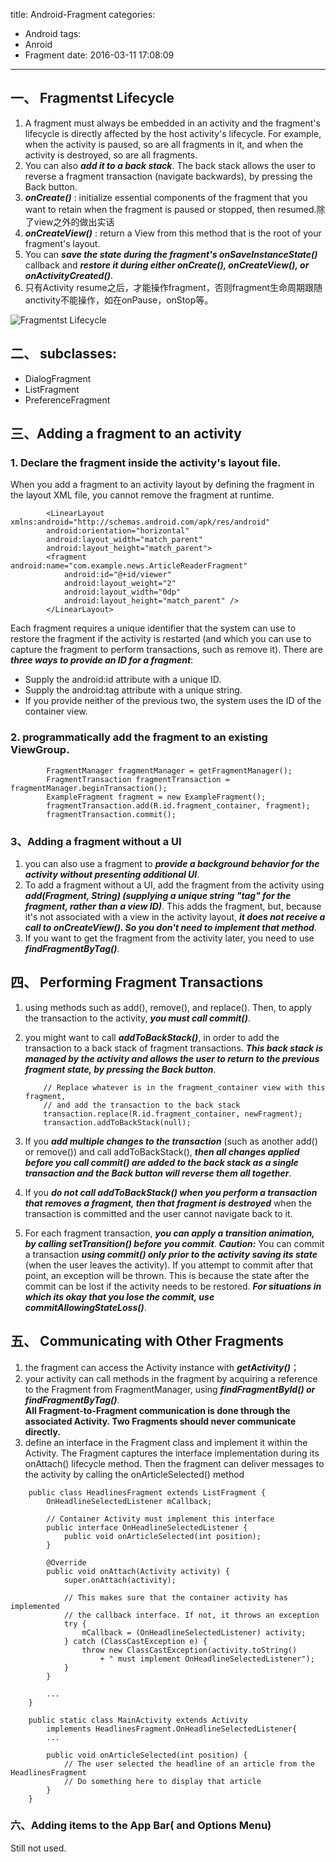 title: Android-Fragment
categories:
  - Android
tags:
  - Anroid
  - Fragment
date: 2016-03-11 17:08:09
---

## 一、 Fragmentst Lifecycle

1. A fragment must always be embedded in an activity and the fragment's lifecycle is directly affected by the host activity's lifecycle. For example, when the activity is paused, so are all fragments in it, and when the activity is destroyed, so are all fragments. 
2. You can also ***add it to a back stack***. The back stack allows the user to reverse a fragment transaction (navigate backwards), by pressing the Back button.
3. ***onCreate()*** : initialize essential components of the fragment that you want to retain when the fragment is paused or stopped, then resumed.除了view之外的做出实话
4. ***onCreateView()*** : return a View from this method that is the root of your fragment's layout.
5. You can ***save the state during the fragment's onSaveInstanceState()*** callback and ***restore it during either onCreate(), onCreateView(), or onActivityCreated()***.
6. 只有Activity resume之后，才能操作fragment，否则fragment生命周期跟随anctivity不能操作，如在onPause，onStop等。

![Fragmentst Lifecycle](https://github.com/ccSun/hexoBlogOnGitHub/blob/master/source/_posts/android-fragment/fragment_lifecycle.png?raw=true)   

## 二、 subclasses:
* DialogFragment
* ListFragment
* PreferenceFragment


## 三、Adding a fragment to an activity

### 1. Declare the fragment inside the activity's layout file.

When you add a fragment to an activity layout by defining the fragment in the layout XML file, you cannot remove the fragment at runtime. 

```
		<LinearLayout xmlns:android="http://schemas.android.com/apk/res/android"
    	android:orientation="horizontal"
    	android:layout_width="match_parent"
    	android:layout_height="match_parent">
    	<fragment android:name="com.example.news.ArticleReaderFragment"
            android:id="@+id/viewer"
            android:layout_weight="2"
            android:layout_width="0dp"
            android:layout_height="match_parent" />
		</LinearLayout>
```
		
Each fragment requires a unique identifier that the system can use to restore the fragment if the activity is restarted (and which you can use to capture the fragment to perform transactions, such as remove it). There are ***three ways to provide an ID for a fragment***:

   * Supply the android:id attribute with a unique ID.
   * Supply the android:tag attribute with a unique string.
   * If you provide neither of the previous two, the system uses the ID of the container view.
   


### 2. programmatically add the fragment to an existing ViewGroup.
```
    	FragmentManager fragmentManager = getFragmentManager();
    	FragmentTransaction fragmentTransaction = 		fragmentManager.beginTransaction();
    	ExampleFragment fragment = new ExampleFragment();
    	fragmentTransaction.add(R.id.fragment_container, fragment);
    	fragmentTransaction.commit();
```
### 3、Adding a fragment without a UI

1. you can also use a fragment to ***provide a background behavior for the activity without presenting additional UI***.
2. To add a fragment without a UI, add the fragment from the activity using ***add(Fragment, String) (supplying a unique string "tag" for the fragment, rather than a view ID)***. This adds the fragment, but, because it's not associated with a view in the activity layout, ***it does not receive a call to onCreateView(). So you don't need to implement that method***.
3. If you want to get the fragment from the activity later, you need to use ***findFragmentByTag()***.

## 四、 Performing Fragment Transactions

1.  using methods such as add(), remove(), and replace(). Then, to apply the transaction to the activity, ***you must call commit()***.
2.  you might want to call ***addToBackStack()***, in order to add the transaction to a back stack of fragment transactions. ***This back stack is managed by the activity and allows the user to return to the previous fragment state, by pressing the Back button***. 

    ```
		// Replace whatever is in the fragment_container view with this fragment,
		// and add the transaction to the back stack
		transaction.replace(R.id.fragment_container, newFragment);
		transaction.addToBackStack(null);
    ```
3. If you ***add multiple changes to the transaction*** (such as another add() or remove()) and call addToBackStack(), ***then all changes applied before you call commit() are added to the back stack as a single transaction and the Back button will reverse them all together***.
4. If you ***do not call addToBackStack() when you perform a transaction that removes a fragment, then that fragment is destroyed*** when the transaction is committed and the user cannot navigate back to it.
5. For each fragment transaction, ***you can apply a transition animation, by calling setTransition() before you commit***.
***Caution:*** You can commit a transaction ***using commit() only prior to the activity saving its state*** (when the user leaves the activity). If you attempt to commit after that point, an exception will be thrown. This is because the state after the commit can be lost if the activity needs to be restored. ***For situations in which its okay that you lose the commit, use commitAllowingStateLoss()***.

## 五、 Communicating with Other Fragments

1.  the fragment can access the Activity instance with ***getActivity()***；
2.  your activity can call methods in the fragment by acquiring a reference to the Fragment from FragmentManager, using ***findFragmentById() or findFragmentByTag()***.    
**All Fragment-to-Fragment communication is done through the associated Activity. Two Fragments should never communicate directly.**
2. define an interface in the Fragment class and implement it within the Activity. The Fragment captures the interface implementation during its onAttach() lifecycle method. Then the fragment can deliver messages to the activity by calling the onArticleSelected() method

```
	public class HeadlinesFragment extends ListFragment {
    	OnHeadlineSelectedListener mCallback;

    	// Container Activity must implement this interface
    	public interface OnHeadlineSelectedListener {
        	public void onArticleSelected(int position);
    	}

    	@Override
    	public void onAttach(Activity activity) {
        	super.onAttach(activity);
        
        	// This makes sure that the container activity has implemented
        	// the callback interface. If not, it throws an exception
        	try {
            	mCallback = (OnHeadlineSelectedListener) activity;
        	} catch (ClassCastException e) {
            	throw new ClassCastException(activity.toString()
                    + " must implement OnHeadlineSelectedListener");
        	}
    	}
    
    	...
	}
```
```
	public static class MainActivity extends Activity
        implements HeadlinesFragment.OnHeadlineSelectedListener{
    	...
    
    	public void onArticleSelected(int position) {
        	// The user selected the headline of an article from the HeadlinesFragment
        	// Do something here to display that article
    	}
	}
```

### 六、Adding items to the App Bar( and Options Menu)

Still not used.

